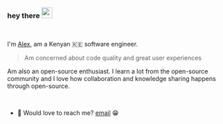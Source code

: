 ### hey there <img src="https://media.giphy.com/media/hvRJCLFzcasrR4ia7z/giphy.gif" width="25px">

<br />

I'm [Alex](https://alexmuriuki.com), am a Kenyan 🇰🇪 software engineer.<br/>
> Am concerned about code quality and great user experiences 

Am also an open-source enthusiast. I learn a lot from the open-source community and I love how collaboration and knowledge sharing happens through open-source.

<br />

  
- 💼 Would love to reach me? [email](mailto:alexmuriukimaina254@gmail.com) 😁

<!-- If you like what I do, maybe consider buying me a coffee 🥺

<a href="https://www.buymeacoffee.com/muriukialex" target="_blank"><img src="https://cdn.buymeacoffee.com/buttons/v2/default-red.png" alt="Buy Alex A Coffee" width="150" ></a>

#### 👇🏾 or you could actually MPESA me here 😊
<a href="https://tinypesa.com/muriuki"><img src="https://lh3.googleusercontent.com/zKQbNxsFI1CWkhouAuPErqXji1baNZdA7Gn1hle9aN-11TOjPEHwN_hVUu2MSZzZPhbimyvuUdNCAPnJWSEWACXb1d-z-uWgCK8-CNdomn4k2-Gzs6EYffwYmcqjhFOyZKtswLqVSmk9gID9ug" alt="mpesa me" width="100px"></a> -->


<!-- <p align="left" style="margin-top: 40px;"> <img src="https://github-readme-stats.vercel.app/api?username=muriukialex&show_icons=true&theme=gotham" alt="muriukialex" /></p>
 -->



